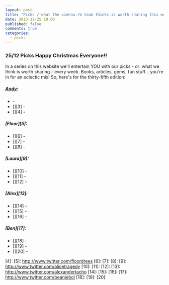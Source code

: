 ```yaml
---
layout: post
title: "Picks / what the vienna.rb team thinks is worth sharing this week"
date: 2013-12-25 10:00
published: false
comments: true
categories:
  - picks
---
```


### 25/12 Picks Happy Christmas Everyone!!

In a series on this website we'll entertain YOU with our picks - or: what we think is worth sharing - every week.
Books, articles, gems, fun stuff... you're in for an eclectic mix! So, here's for the thirty-fifth edition:

##### [Andy][1]:
  - [][2] -
  - [][3] -
  - [][4] -

##### [Floor][5]:
  - [][6] -
  - [][7] -
  - [][8] -

##### [Laura][9]:
  - [][10] -
  - [][11] -
  - [][12] -

##### [Alex][13]:
  - [][14] -
  - [][15] -
  - [][16] -

##### [Ben][17]:
  - [][18] -
  - [][19] -
  - [][20] -

[1]: http://www.twitter.com/pxlpnk
[2]:
[3]:
[4]:
[5]: http://www.twitter.com/floordrees
[6]:
[7]:
[8]:
[9]: http://www.twitter.com/alicetragedy
[10]:
[11]:
[12]:
[13]: http://www.twitter.com/alexandertacho
[14]:
[15]:
[16]:
[17]: http://www.twitter.com/beanieboi
[18]:
[19]:
[20]:
